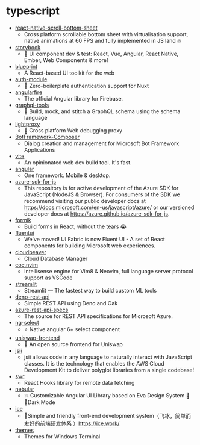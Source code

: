 # typescript
- [react-native-scroll-bottom-sheet](https://github.com/rgommezz/react-native-scroll-bottom-sheet)
  - Cross platform scrollable bottom sheet with virtualisation support, native animations at 60 FPS and fully implemented in JS land 🔥
- [storybook](https://github.com/storybookjs/storybook)
  - 📓 UI component dev & test: React, Vue, Angular, React Native, Ember, Web Components & more!
- [blueprint](https://github.com/palantir/blueprint)
  - A React-based UI toolkit for the web
- [auth-module](https://github.com/nuxt-community/auth-module)
  - 🔑 Zero-boilerplate authentication support for Nuxt
- [angularfire](https://github.com/angular/angularfire)
  - The official Angular library for Firebase.
- [graphql-tools](https://github.com/ardatan/graphql-tools)
  - 🔧 Build, mock, and stitch a GraphQL schema using the schema language
- [lightproxy](https://github.com/alibaba/lightproxy)
  - 💎 Cross platform Web debugging proxy
- [BotFramework-Composer](https://github.com/microsoft/BotFramework-Composer)
  - Dialog creation and management for Microsoft Bot Framework Applications
- [vite](https://github.com/vuejs/vite)
  - An opinionated web dev build tool. It's fast.
- [angular](https://github.com/angular/angular)
  - One framework. Mobile & desktop.
- [azure-sdk-for-js](https://github.com/Azure/azure-sdk-for-js)
  - This repository is for active development of the Azure SDK for JavaScript (NodeJS & Browser). For consumers of the SDK we recommend visiting our public developer docs at https://docs.microsoft.com/en-us/javascript/azure/ or our versioned developer docs at https://azure.github.io/azure-sdk-for-js.
- [formik](https://github.com/jaredpalmer/formik)
  - Build forms in React, without the tears 😭
- [fluentui](https://github.com/microsoft/fluentui)
  - We've moved! UI Fabric is now Fluent UI - A set of React components for building Microsoft web experiences.
- [cloudbeaver](https://github.com/dbeaver/cloudbeaver)
  - Cloud Database Manager
- [coc.nvim](https://github.com/neoclide/coc.nvim)
  - Intellisense engine for Vim8 & Neovim, full language server protocol support as VSCode
- [streamlit](https://github.com/streamlit/streamlit)
  - Streamlit — The fastest way to build custom ML tools
- [deno-rest-api](https://github.com/bradtraversy/deno-rest-api)
  - Simple REST API using Deno and Oak
- [azure-rest-api-specs](https://github.com/Azure/azure-rest-api-specs)
  - The source for REST API specifications for Microsoft Azure.
- [ng-select](https://github.com/ng-select/ng-select)
  - ⭐ Native angular 6+ select component
- [uniswap-frontend](https://github.com/Uniswap/uniswap-frontend)
  - 🦄 An open source frontend for Uniswap
- [jsii](https://github.com/aws/jsii)
  - jsii allows code in any language to naturally interact with JavaScript classes. It is the technology that enables the AWS Cloud Development Kit to deliver polyglot libraries from a single codebase!
- [swr](https://github.com/zeit/swr)
  - React Hooks library for remote data fetching
- [nebular](https://github.com/akveo/nebular)
  - 💥 Customizable Angular UI Library based on Eva Design System 🌚✨Dark Mode
- [ice](https://github.com/alibaba/ice)
  - 🚀Simple and friendly front-end development system（飞冰，简单而友好的前端研发体系 ）https://ice.work/
- [themes](https://github.com/atomcorp/themes)
  - Themes for Windows Terminal
